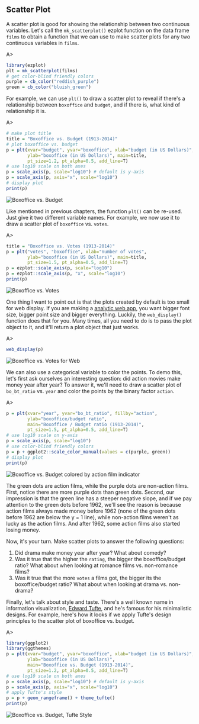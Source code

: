 ## Scatter Plot

A scatter plot is good for showing the relationship between two continuous variables. Let's call the `mk_scatterplot()` ezplot function on the data frame `films` to obtain a function that we can use to make scatter plots for any two continuous variables in `films`.

A>
```r
library(ezplot)
plt = mk_scatterplot(films)
# get color-blind friendly colors
purple = cb_color("reddish_purple")
green = cb_color("bluish_green")
```

For example, we can use `plt()` to draw a scatter plot to reveal if there's a relationship between `boxoffice` and `budget`, and if there is, what kind of relationship it is. 

A>
```r
# make plot title 
title = "Boxoffice vs. Budget (1913-2014)"
# plot boxoffice vs. budget
p = plt(xvar="budget", yvar="boxoffice", xlab="budget (in US Dollars)",
        ylab="boxoffice (in US Dollars)", main=title, 
        pt_size=1.2, pt_alpha=0.5, add_line=T)
# use log10 scale on both axes
p = scale_axis(p, scale="log10") # default is y-axis
p = scale_axis(p, axis="x", scale="log10")
# display plot
print(p)
```

![Boxoffice vs. Budget](images/scatterplot_bo_vs_bt-1.png) 

Like mentioned in previous chapters, the function `plt()` can be re-used. Just give it two different variable names. For example, we now use it to draw a scatter plot of `boxoffice` vs. `votes`.

A>
```r
title = "Boxoffice vs. Votes (1913-2014)"
p = plt("votes", "boxoffice", xlab="number of votes", 
        ylab="boxoffice (in US Dollars)", main=title, 
        pt_size=1.5, pt_alpha=0.5, add_line=T)
p = ezplot::scale_axis(p, scale="log10")
p = ezplot::scale_axis(p, "x", scale="log10")
print(p)
```

![Boxoffice vs. Votes](images/scatterplot_bo_vs_votes-1.png) 

One thing I want to point out is that the plots created by default is too small for web display. If you are making a [analytic web app](http://app.cabaceo.com/ocpu/github/gmlang/imdb/www/#/bo), you want bigger font size, bigger point size and bigger everything. Luckily, the `web_display()` function does that for you. Many times, all you need to do is to pass the plot object to it, and it'll return a plot object that just works.

A>
```r
web_display(p)
```

![Boxoffice vs. Votes for Web](images/scatterplot_bo_vs_votes_web-1.png) 

We can also use a categorical variable to color the points. To demo this, let's first ask ourselves an interesting question: did action movies make money year after year? To answer it, we'll need to draw a scatter plot of `bo_bt_ratio` vs. `year` and color the points by the binary factor `action`. 

A>
```r
p = plt(xvar="year", yvar="bo_bt_ratio", fillby="action", 
        ylab="boxoffice/budget ratio", 
        main="Boxoffice / Budget ratio (1913-2014)", 
        pt_size=1.5, pt_alpha=0.5, add_line=T)
# use log10 scale on y-axis
p = scale_axis(p, scale="log10")
# use color-blind friendly colors
p = p + ggplot2::scale_color_manual(values = c(purple, green))
# display plot
print(p)
```

![Boxoffice vs. Budget colored by action film indicator](images/scatterplot_bo_vs_bt_color_by_action-1.png) 

The green dots are action films, while the purple dots are non-action films. First, notice there are more purple dots than green dots. Second, our impression is that the green line has a steeper negative slope, and if we pay attention to the green dots before 1962, we'll see the reason is because action films always made money before 1962 (none of the green dots before 1962 are below the y = 1 line), while non-action films weren't as lucky as the action films. And after 1962, some action films also started losing money. 

Now, it's your turn. Make scatter plots to answer the following questions:
1. Did drama make money year after year? What about comedy? 
2. Was it true that the higher the `rating`, the bigger the boxoffice/budget ratio? What about when looking at romance films vs. non-romance films?
3. Was it true that the more `votes` a films got, the bigger its the boxoffice/budget ratio? What about when looking at drama vs. non-drama?

Finally, let's talk about style and taste. There's a well known name in information visualization, [Edward Tufte](https://en.wikipedia.org/wiki/Edward_Tufte), and he's famous for his minimalistic designs. For example, here's how it looks if we apply Tufte's design principles to the scatter plot of boxoffice vs. budget.

A>
```r
library(ggplot2)
library(ggthemes)
p = plt(xvar="budget", yvar="boxoffice", xlab="budget (in US Dollars)",
        ylab="boxoffice (in US Dollars)", 
        main="Boxoffice vs. Budget (1913-2014)", 
        pt_size=1.2, pt_alpha=0.5, add_line=T)
# use log10 scale on both axes
p = scale_axis(p, scale="log10") # default is y-axis
p = scale_axis(p, axis="x", scale="log10")
# apply Tufte's style
p = p + geom_rangeframe() + theme_tufte()
print(p)
```

![Boxoffice vs. Budget, Tufte Style](images/scatterplot_bo_vs_bt_tufte-1.png) 
